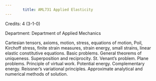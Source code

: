 ```yaml
---
        title: AML731 Applied Elasticity
---
```

Credits: 4 (3-1-0)

Department: Department of Applied Mechanics

Cartesian tensors, axioms, motion, stress, equations of motion, Poil, Kirchoff stress, finite strain measures, strain energy, small strains, linear elastic constitutive equations. Basic problems. General theorems of uniqueness. Superposition and reciprocity. St. Venant’s problem. Plane problems. Principle of virtual work. Potential energy. Complementary energy. Reissner’s variational principles. Approximate analytical and numerical methods of solution.